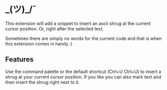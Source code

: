 # \_(ツ)_/¯

This extension will add a snippet to insert an ascii shrug at the current cursor position. Or, right after the selected text. 

Sometimes there are simply no words for the current code and that is when this extension comes in handy :)


## Features

Use the command palette or the default shortcut (Ctrl+U Ctrl+U) to insert a shrug at your current cursor position. If you like you can also mark text and then insert the shrug right next to it.
